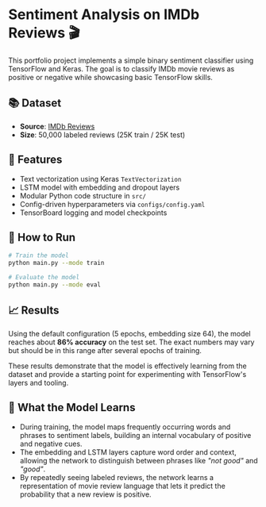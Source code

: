 # Sentiment Analysis on IMDb Reviews 🎬

This portfolio project implements a simple binary sentiment classifier using TensorFlow and Keras. The goal is to classify IMDb movie reviews as positive or negative while showcasing basic TensorFlow skills.

## 📚 Dataset
- **Source**: [IMDb Reviews](https://www.tensorflow.org/datasets/catalog/imdb_reviews)
- **Size**: 50,000 labeled reviews (25K train / 25K test)

## 🔧 Features
- Text vectorization using Keras `TextVectorization`
- LSTM model with embedding and dropout layers
- Modular Python code structure in `src/`
- Config-driven hyperparameters via `configs/config.yaml`
- TensorBoard logging and model checkpoints

## 🚀 How to Run
```bash
# Train the model
python main.py --mode train

# Evaluate the model
python main.py --mode eval
```

## 📈 Results
Using the default configuration (5 epochs, embedding size 64), the model reaches about **86% accuracy** on the test set. The exact numbers may vary but should be in this range after several epochs of training.

These results demonstrate that the model is effectively learning from the dataset and provide a starting point for experimenting with TensorFlow's layers and tooling.

## 🧠 What the Model Learns
- During training, the model maps frequently occurring words and phrases to sentiment labels, building an internal vocabulary of positive and negative cues.
- The embedding and LSTM layers capture word order and context, allowing the network to distinguish between phrases like *"not good"* and *"good"*.
- By repeatedly seeing labeled reviews, the network learns a representation of movie review language that lets it predict the probability that a new review is positive.
